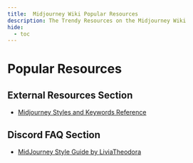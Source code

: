 ```yaml
---
title:  Midjourney Wiki Popular Resources 
description: The Trendy Resources on the Midjourney Wiki
hide:
  - toc
---
```

# Popular Resources 


## External Resources Section
- [Midjourney Styles and Keywords Reference](https://mj.aihub.gg/External-Resources/MidjourneySAR/)


## Discord FAQ Section
- [MidJourney Style Guide by LiviaTheodora]()
